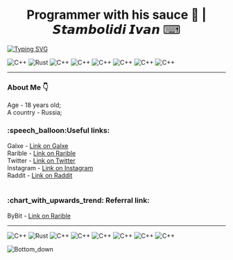 
<h1 align = center>Programmer with his sauce 🤌 | 𝙎𝙩𝙖𝙢𝙗𝙤𝙡𝙞𝙙𝙞 𝙄𝙫𝙖𝙣 ⌨ </h1>

<a href="https://git.io/typing-svg"><img src="https://readme-typing-svg.herokuapp.com?font=Fira+Code&pause=1000&color=03BB3B&multiline=true&random=false&width=1400&height=100&lines=%D0%94%D0%BE%D0%B1%D1%80%D0%BE+%D0%BF%D0%BE%D0%B6%D0%B0%D0%BB%D0%BE%D0%B2%D0%B0%D1%82%D1%8C+%D0%B2+%D0%BC%D0%BE%D0%B9+%D0%BF%D1%80%D0%BE%D1%84%D0%B8%D0%BB%D1%8C+%D0%BD%D0%B0+GitHub!;%D0%AF+%D1%81%D0%BE%D0%B7%D0%B4%D0%B0%D0%BB+%D1%8D%D1%82%D0%BE+%D0%BF%D1%80%D0%BE%D1%81%D1%82%D1%80%D0%B0%D0%BD%D1%81%D1%82%D0%B2%D0%BE%2C+%D1%87%D1%82%D0%BE%D0%B1%D1%8B+%D0%BF%D0%BE%D0%B4%D0%B5%D0%BB%D0%B8%D1%82%D1%8C%D1%81%D1%8F+%D1%81%D0%B2%D0%BE%D0%B5%D0%B9+%D1%81%D1%82%D1%80%D0%B0%D1%81%D1%82%D1%8C%D1%8E+%D0%BA+%D0%BF%D1%80%D0%BE%D0%B3%D1%80%D0%B0%D0%BC%D0%BC%D0%B8%D1%80%D0%BE%D0%B2%D0%B0%D0%BD%D0%B8%D1%8E+%D0%B8+%D0%BF%D1%80%D0%BE%D0%B4%D0%B5%D0%BC%D0%BE%D0%BD%D1%81%D1%82%D1%80%D0%B8%D1%80%D0%BE%D0%B2%D0%B0%D1%82%D1%8C+%D1%81%D0%B2%D0%BE%D0%B8+%D0%BF%D1%80%D0%BE%D0%B5%D0%BA%D1%82%D1%8B.;%D0%9D%D0%B5+%D1%81%D1%82%D0%B5%D1%81%D0%BD%D1%8F%D0%B9%D1%82%D0%B5%D1%81%D1%8C+%D0%B8%D1%81%D1%81%D0%BB%D0%B5%D0%B4%D0%BE%D0%B2%D0%B0%D1%82%D1%8C+%D0%B8+%D1%81%D0%B2%D1%8F%D0%B7%D1%8B%D0%B2%D0%B0%D1%82%D1%8C%D1%81%D1%8F+%D1%81%D0%BE+%D0%BC%D0%BD%D0%BE%D0%B9+%D0%BF%D0%BE+%D0%BF%D0%BE%D0%B2%D0%BE%D0%B4%D1%83+%D0%B7%D0%B0%D1%85%D0%B2%D0%B0%D1%82%D1%8B%D0%B2%D0%B0%D1%8E%D1%89%D0%B5%D0%B3%D0%BE+%D1%81%D0%BE%D1%82%D1%80%D1%83%D0%B4%D0%BD%D0%B8%D1%87%D0%B5%D1%81%D1%82%D0%B2%D0%B0!)" alt="Typing SVG" /></a>

![C++ ](https://img.shields.io/badge/-C++-090909?style=for-the-badge&logo=C%2b%2b&logoColor=6296CC)
![Rust](https://img.shields.io/badge/-Rust-090909?style=for-the-badge&logo=Rust&logoColor=fc5812)
![C++](https://img.shields.io/badge/-Html-090909?style=for-the-badge&logo=HTML5&logoColor=fc2d12)
![C++](https://img.shields.io/badge/-CSS-090909?style=for-the-badge&logo=Css3&logoColor=2512fc)
![C++](https://img.shields.io/badge/-Js-090909?style=for-the-badge&logo=JavaScript&logoColor=fce512)
![C++](https://img.shields.io/badge/-GitHub-090909?style=for-the-badge&logo=GitHub&logoColor=ffff)
![C++](https://img.shields.io/badge/-Vim-090909?style=for-the-badge&logo=Vim&logoColor=37bf3c)
![C++](https://img.shields.io/badge/-Neovim-090909?style=for-the-badge&logo=Neovim&logoColor=326634)
<hr>
<h3>About Me 👇 </h3>
Age - 18 years old; <br>
A country - Russia; 


<br>
<h3>:speech_balloon:Useful links: </h3> 
Galxe - <a href = "https://galxe.com/galxeid/0x81be437139e7298b7969c9f6f96363dd912f245d" >Link on Galxe</a> <br>
Rarible - <a href = "https://rarible.com/user/0xa219ef765836471f861779ada0a932c466ac5d47/owned">Link on Rarible</a><br>
Twitter - <a href = "https://x.com/VL4STEL1N?t=h4xc6Vw4lYjtTT5aan_bsg&s=09">Link on Twitter</a><br>
Instagram - <a href = "https://instagram.com/aduanite_xrustal?igshid=OGQ5ZDc2ODk2ZA==">Link on Instagram</a><br>
Raddit - <a href = "https://www.reddit.com/u/N-E-Z-Z-I/s/GnZ9usGEdl">Link on Raddit</a><br>
  
  
<br>
<h3>:chart_with_upwards_trend: Referral link: </h3>
ByBit - <a href = "https://www.bybit.com/invite?ref=ZA9KEV">Link on Rarible</a>
 
---
![C++ ](https://img.shields.io/badge/-C++-090909?style=for-the-badge&logo=C%2b%2b&logoColor=6296CC)
![Rust](https://img.shields.io/badge/-Rust-090909?style=for-the-badge&logo=Rust&logoColor=fc5812)
![C++](https://img.shields.io/badge/-Html-090909?style=for-the-badge&logo=HTML5&logoColor=fc2d12)
![C++](https://img.shields.io/badge/-CSS-090909?style=for-the-badge&logo=Css3&logoColor=2512fc)
![C++](https://img.shields.io/badge/-Js-090909?style=for-the-badge&logo=JavaScript&logoColor=fce512)
![C++](https://img.shields.io/badge/-GitHub-090909?style=for-the-badge&logo=GitHub&logoColor=ffff)
![C++](https://img.shields.io/badge/-Vim-090909?style=for-the-badge&logo=Vim&logoColor=37bf3c)
![C++](https://img.shields.io/badge/-Neovim-090909?style=for-the-badge&logo=Neovim&logoColor=326634)










![Bottom_down](https://github.com/VL4STEL1N/VL4STEL1N/assets/127986242/1964ca21-6df7-4554-95ea-9ff879f52336)
<svg viewBox="0 0 115 25" xmlns="http://www.w3.org/2000/svg" xmlns:xlink="http://www.w3.org/1999/xlink">


